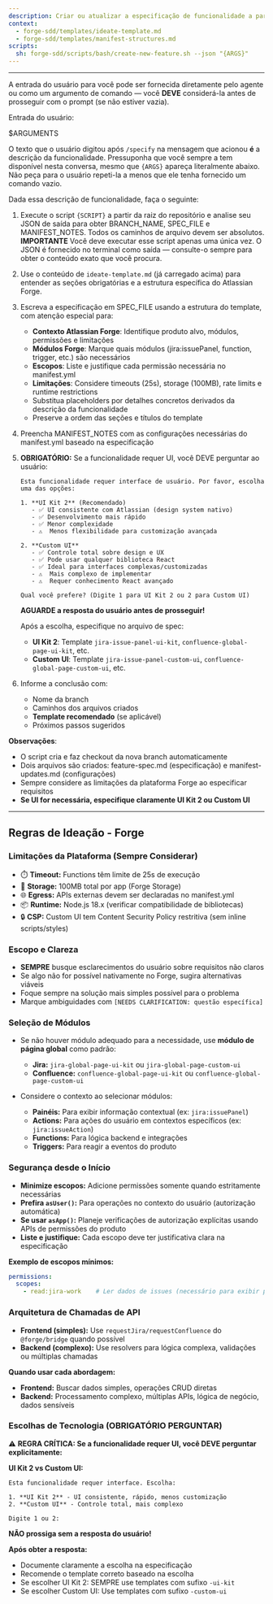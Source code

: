```yaml
---
description: Criar ou atualizar a especificação de funcionalidade a partir de uma descrição em linguagem natural.
context:
  - forge-sdd/templates/ideate-template.md
  - forge-sdd/templates/manifest-structures.md
scripts:
  sh: forge-sdd/scripts/bash/create-new-feature.sh --json "{ARGS}"
---
```


---

A entrada do usuário para você pode ser fornecida diretamente pelo agente ou como um argumento de comando — você **DEVE** considerá-la antes de prosseguir com o prompt (se não estiver vazia).

Entrada do usuário:

$ARGUMENTS

O texto que o usuário digitou após `/specify` na mensagem que acionou **é** a descrição da funcionalidade. Pressuponha que você sempre a tem disponível nesta conversa, mesmo que `{ARGS}` apareça literalmente abaixo. Não peça para o usuário repeti-la a menos que ele tenha fornecido um comando vazio.

Dada essa descrição de funcionalidade, faça o seguinte:

1. Execute o script `{SCRIPT}` a partir da raiz do repositório e analise seu JSON de saída para obter BRANCH_NAME, SPEC_FILE e MANIFEST_NOTES. Todos os caminhos de arquivo devem ser absolutos.
  **IMPORTANTE** Você deve executar esse script apenas uma única vez. O JSON é fornecido no terminal como saída — consulte-o sempre para obter o conteúdo exato que você procura.
2. Use o conteúdo de `ideate-template.md` (já carregado acima) para entender as seções obrigatórias e a estrutura específica do Atlassian Forge.
3. Escreva a especificação em SPEC_FILE usando a estrutura do template, com atenção especial para:
   - **Contexto Atlassian Forge**: Identifique produto alvo, módulos, permissões e limitações
   - **Módulos Forge**: Marque quais módulos (jira:issuePanel, function, trigger, etc.) são necessários
   - **Escopos**: Liste e justifique cada permissão necessária no manifest.yml
   - **Limitações**: Considere timeouts (25s), storage (100MB), rate limits e runtime restrictions
   - Substitua placeholders por detalhes concretos derivados da descrição da funcionalidade
   - Preserve a ordem das seções e títulos do template
4. Preencha MANIFEST_NOTES com as configurações necessárias do manifest.yml baseado na especificação
5. **OBRIGATÓRIO:** Se a funcionalidade requer UI, você DEVE perguntar ao usuário:

   ```
   Esta funcionalidade requer interface de usuário. Por favor, escolha uma das opções:

   1. **UI Kit 2** (Recomendado)
      - ✅ UI consistente com Atlassian (design system nativo)
      - ✅ Desenvolvimento mais rápido
      - ✅ Menor complexidade
      - ⚠️  Menos flexibilidade para customização avançada

   2. **Custom UI**
      - ✅ Controle total sobre design e UX
      - ✅ Pode usar qualquer biblioteca React
      - ✅ Ideal para interfaces complexas/customizadas
      - ⚠️  Mais complexo de implementar
      - ⚠️  Requer conhecimento React avançado

   Qual você prefere? (Digite 1 para UI Kit 2 ou 2 para Custom UI)
   ```

   **AGUARDE a resposta do usuário antes de prosseguir!**

   Após a escolha, especifique no arquivo de spec:
   - **UI Kit 2**: Template `jira-issue-panel-ui-kit`, `confluence-global-page-ui-kit`, etc.
   - **Custom UI**: Template `jira-issue-panel-custom-ui`, `confluence-global-page-custom-ui`, etc.

6. Informe a conclusão com:
   - Nome da branch
   - Caminhos dos arquivos criados
   - **Template recomendado** (se aplicável)
   - Próximos passos sugeridos

**Observações**:
- O script cria e faz checkout da nova branch automaticamente
- Dois arquivos são criados: feature-spec.md (especificação) e manifest-updates.md (configurações)
- Sempre considere as limitações da plataforma Forge ao especificar requisitos
- **Se UI for necessária, especifique claramente UI Kit 2 ou Custom UI**

---

## Regras de Ideação - Forge

### Limitações da Plataforma (Sempre Considerar)

- ⏱️ **Timeout:** Functions têm limite de 25s de execução
- 💾 **Storage:** 100MB total por app (Forge Storage)
- 🌐 **Egress:** APIs externas devem ser declaradas no manifest.yml
- 📦 **Runtime:** Node.js 18.x (verificar compatibilidade de bibliotecas)
- 🔒 **CSP:** Custom UI tem Content Security Policy restritiva (sem inline scripts/styles)

### Escopo e Clareza

- **SEMPRE** busque esclarecimentos do usuário sobre requisitos não claros
- Se algo não for possível nativamente no Forge, sugira alternativas viáveis
- Foque sempre na solução mais simples possível para o problema
- Marque ambiguidades com `[NEEDS CLARIFICATION: questão específica]`

### Seleção de Módulos

- Se não houver módulo adequado para a necessidade, use **módulo de página global** como padrão:
  - **Jira:** `jira-global-page-ui-kit` ou `jira-global-page-custom-ui`
  - **Confluence:** `confluence-global-page-ui-kit` ou `confluence-global-page-custom-ui`

- Considere o contexto ao selecionar módulos:
  - **Painéis:** Para exibir informação contextual (ex: `jira:issuePanel`)
  - **Actions:** Para ações do usuário em contextos específicos (ex: `jira:issueAction`)
  - **Functions:** Para lógica backend e integrações
  - **Triggers:** Para reagir a eventos do produto

### Segurança desde o Início

- **Minimize escopos:** Adicione permissões somente quando estritamente necessárias
- **Prefira `asUser()`:** Para operações no contexto do usuário (autorização automática)
- **Se usar `asApp()`:** Planeje verificações de autorização explícitas usando APIs de permissões do produto
- **Liste e justifique:** Cada escopo deve ter justificativa clara na especificação

**Exemplo de escopos mínimos:**
```yaml
permissions:
  scopes:
    - read:jira-work    # Ler dados de issues (necessário para exibir painel)
```

### Arquitetura de Chamadas de API

- **Frontend (simples):** Use `requestJira/requestConfluence` do `@forge/bridge` quando possível
- **Backend (complexo):** Use resolvers para lógica complexa, validações ou múltiplas chamadas

**Quando usar cada abordagem:**
- **Frontend:** Buscar dados simples, operações CRUD diretas
- **Backend:** Processamento complexo, múltiplas APIs, lógica de negócio, dados sensíveis

### Escolhas de Tecnologia (OBRIGATÓRIO PERGUNTAR)

⚠️ **REGRA CRÍTICA: Se a funcionalidade requer UI, você DEVE perguntar explicitamente:**

**UI Kit 2 vs Custom UI:**
```
Esta funcionalidade requer interface. Escolha:

1. **UI Kit 2** - UI consistente, rápido, menos customização
2. **Custom UI** - Controle total, mais complexo

Digite 1 ou 2:
```

**NÃO prossiga sem a resposta do usuário!**

**Após obter a resposta:**
- Documente claramente a escolha na especificação
- Recomende o template correto baseado na escolha
- Se escolher UI Kit 2: SEMPRE use templates com sufixo `-ui-kit`
- Se escolher Custom UI: Use templates com sufixo `-custom-ui`
